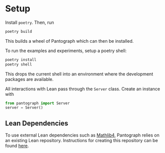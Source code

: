 # Setup

Install `poetry`. Then, run
```sh
poetry build
```
This builds a wheel of Pantograph which can then be installed.

To run the examples and experiments, setup a poetry shell:
```sh
poetry install
poetry shell
```
This drops the current shell into an environment where the development packages are available.

All interactions with Lean pass through the `Server` class. Create an instance
with
```python
from pantograph import Server
server = Server()
```

## Lean Dependencies

To use external Lean dependencies such as
[Mathlib4](https://github.com/leanprover-community/mathlib4), Pantograph relies
on an existing Lean repository. Instructions for creating this repository can be
found [here](https://docs.lean-lang.org/lean4/doc/setup.html#lake).
